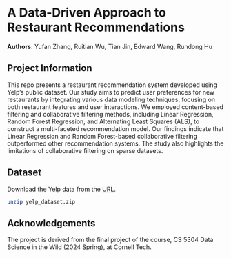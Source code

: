 # A Data-Driven Approach to Restaurant Recommendations

**Authors**: Yufan Zhang, Ruitian Wu, Tian Jin, Edward Wang, Rundong Hu

## Project Information

This repo presents a restaurant recommendation system developed using Yelp’s public dataset. Our study aims to predict user preferences for new restaurants by integrating various data modeling techniques, focusing on both restaurant features and user interactions. We employed content-based filtering and collaborative filtering methods, including Linear Regression, Random Forest Regression, and Alternating Least Squares (ALS), to construct a multi-faceted recommendation model. Our findings indicate that Linear Regression and Random Forest-based collaborative filtering outperformed other recommendation systems. The study also highlights the limitations of collaborative filtering on sparse datasets.


## Dataset

Download the Yelp data from the [URL](https://www.yelp.com/dataset).

```bash
unzip yelp_dataset.zip
```

## Acknowledgements

The project is derived from the final project of the course, CS 5304 Data Science in the Wild (2024 Spring), at Cornell Tech.